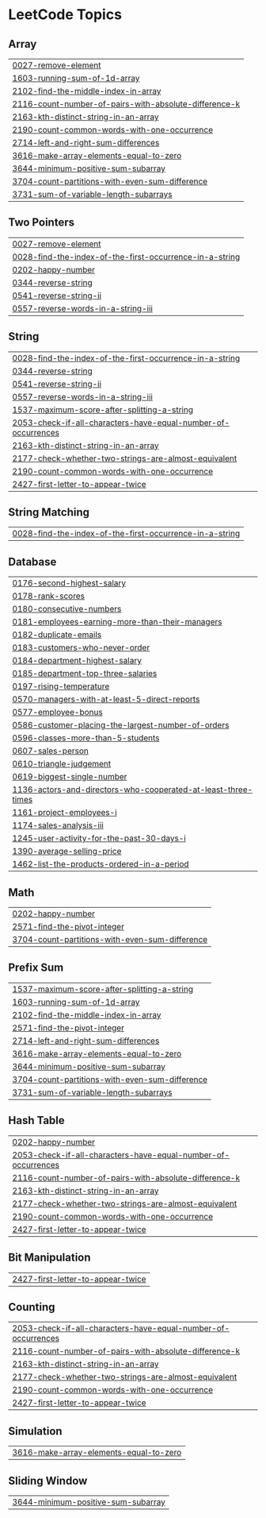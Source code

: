 <!---LeetCode Topics Start-->
# LeetCode Topics
## Array
|  |
| ------- |
| [0027-remove-element](https://github.com/Singhal-Piyush/Leetcode_Problems/tree/master/0027-remove-element) |
| [1603-running-sum-of-1d-array](https://github.com/Singhal-Piyush/Leetcode_Problems/tree/master/1603-running-sum-of-1d-array) |
| [2102-find-the-middle-index-in-array](https://github.com/Singhal-Piyush/Leetcode_Problems/tree/master/2102-find-the-middle-index-in-array) |
| [2116-count-number-of-pairs-with-absolute-difference-k](https://github.com/Singhal-Piyush/Leetcode_Problems/tree/master/2116-count-number-of-pairs-with-absolute-difference-k) |
| [2163-kth-distinct-string-in-an-array](https://github.com/Singhal-Piyush/Leetcode_Problems/tree/master/2163-kth-distinct-string-in-an-array) |
| [2190-count-common-words-with-one-occurrence](https://github.com/Singhal-Piyush/Leetcode_Problems/tree/master/2190-count-common-words-with-one-occurrence) |
| [2714-left-and-right-sum-differences](https://github.com/Singhal-Piyush/Leetcode_Problems/tree/master/2714-left-and-right-sum-differences) |
| [3616-make-array-elements-equal-to-zero](https://github.com/Singhal-Piyush/Leetcode_Problems/tree/master/3616-make-array-elements-equal-to-zero) |
| [3644-minimum-positive-sum-subarray](https://github.com/Singhal-Piyush/Leetcode_Problems/tree/master/3644-minimum-positive-sum-subarray) |
| [3704-count-partitions-with-even-sum-difference](https://github.com/Singhal-Piyush/Leetcode_Problems/tree/master/3704-count-partitions-with-even-sum-difference) |
| [3731-sum-of-variable-length-subarrays](https://github.com/Singhal-Piyush/Leetcode_Problems/tree/master/3731-sum-of-variable-length-subarrays) |
## Two Pointers
|  |
| ------- |
| [0027-remove-element](https://github.com/Singhal-Piyush/Leetcode_Problems/tree/master/0027-remove-element) |
| [0028-find-the-index-of-the-first-occurrence-in-a-string](https://github.com/Singhal-Piyush/Leetcode_Problems/tree/master/0028-find-the-index-of-the-first-occurrence-in-a-string) |
| [0202-happy-number](https://github.com/Singhal-Piyush/Leetcode_Problems/tree/master/0202-happy-number) |
| [0344-reverse-string](https://github.com/Singhal-Piyush/Leetcode_Problems/tree/master/0344-reverse-string) |
| [0541-reverse-string-ii](https://github.com/Singhal-Piyush/Leetcode_Problems/tree/master/0541-reverse-string-ii) |
| [0557-reverse-words-in-a-string-iii](https://github.com/Singhal-Piyush/Leetcode_Problems/tree/master/0557-reverse-words-in-a-string-iii) |
## String
|  |
| ------- |
| [0028-find-the-index-of-the-first-occurrence-in-a-string](https://github.com/Singhal-Piyush/Leetcode_Problems/tree/master/0028-find-the-index-of-the-first-occurrence-in-a-string) |
| [0344-reverse-string](https://github.com/Singhal-Piyush/Leetcode_Problems/tree/master/0344-reverse-string) |
| [0541-reverse-string-ii](https://github.com/Singhal-Piyush/Leetcode_Problems/tree/master/0541-reverse-string-ii) |
| [0557-reverse-words-in-a-string-iii](https://github.com/Singhal-Piyush/Leetcode_Problems/tree/master/0557-reverse-words-in-a-string-iii) |
| [1537-maximum-score-after-splitting-a-string](https://github.com/Singhal-Piyush/Leetcode_Problems/tree/master/1537-maximum-score-after-splitting-a-string) |
| [2053-check-if-all-characters-have-equal-number-of-occurrences](https://github.com/Singhal-Piyush/Leetcode_Problems/tree/master/2053-check-if-all-characters-have-equal-number-of-occurrences) |
| [2163-kth-distinct-string-in-an-array](https://github.com/Singhal-Piyush/Leetcode_Problems/tree/master/2163-kth-distinct-string-in-an-array) |
| [2177-check-whether-two-strings-are-almost-equivalent](https://github.com/Singhal-Piyush/Leetcode_Problems/tree/master/2177-check-whether-two-strings-are-almost-equivalent) |
| [2190-count-common-words-with-one-occurrence](https://github.com/Singhal-Piyush/Leetcode_Problems/tree/master/2190-count-common-words-with-one-occurrence) |
| [2427-first-letter-to-appear-twice](https://github.com/Singhal-Piyush/Leetcode_Problems/tree/master/2427-first-letter-to-appear-twice) |
## String Matching
|  |
| ------- |
| [0028-find-the-index-of-the-first-occurrence-in-a-string](https://github.com/Singhal-Piyush/Leetcode_Problems/tree/master/0028-find-the-index-of-the-first-occurrence-in-a-string) |
## Database
|  |
| ------- |
| [0176-second-highest-salary](https://github.com/Singhal-Piyush/Leetcode_Problems/tree/master/0176-second-highest-salary) |
| [0178-rank-scores](https://github.com/Singhal-Piyush/Leetcode_Problems/tree/master/0178-rank-scores) |
| [0180-consecutive-numbers](https://github.com/Singhal-Piyush/Leetcode_Problems/tree/master/0180-consecutive-numbers) |
| [0181-employees-earning-more-than-their-managers](https://github.com/Singhal-Piyush/Leetcode_Problems/tree/master/0181-employees-earning-more-than-their-managers) |
| [0182-duplicate-emails](https://github.com/Singhal-Piyush/Leetcode_Problems/tree/master/0182-duplicate-emails) |
| [0183-customers-who-never-order](https://github.com/Singhal-Piyush/Leetcode_Problems/tree/master/0183-customers-who-never-order) |
| [0184-department-highest-salary](https://github.com/Singhal-Piyush/Leetcode_Problems/tree/master/0184-department-highest-salary) |
| [0185-department-top-three-salaries](https://github.com/Singhal-Piyush/Leetcode_Problems/tree/master/0185-department-top-three-salaries) |
| [0197-rising-temperature](https://github.com/Singhal-Piyush/Leetcode_Problems/tree/master/0197-rising-temperature) |
| [0570-managers-with-at-least-5-direct-reports](https://github.com/Singhal-Piyush/Leetcode_Problems/tree/master/0570-managers-with-at-least-5-direct-reports) |
| [0577-employee-bonus](https://github.com/Singhal-Piyush/Leetcode_Problems/tree/master/0577-employee-bonus) |
| [0586-customer-placing-the-largest-number-of-orders](https://github.com/Singhal-Piyush/Leetcode_Problems/tree/master/0586-customer-placing-the-largest-number-of-orders) |
| [0596-classes-more-than-5-students](https://github.com/Singhal-Piyush/Leetcode_Problems/tree/master/0596-classes-more-than-5-students) |
| [0607-sales-person](https://github.com/Singhal-Piyush/Leetcode_Problems/tree/master/0607-sales-person) |
| [0610-triangle-judgement](https://github.com/Singhal-Piyush/Leetcode_Problems/tree/master/0610-triangle-judgement) |
| [0619-biggest-single-number](https://github.com/Singhal-Piyush/Leetcode_Problems/tree/master/0619-biggest-single-number) |
| [1136-actors-and-directors-who-cooperated-at-least-three-times](https://github.com/Singhal-Piyush/Leetcode_Problems/tree/master/1136-actors-and-directors-who-cooperated-at-least-three-times) |
| [1161-project-employees-i](https://github.com/Singhal-Piyush/Leetcode_Problems/tree/master/1161-project-employees-i) |
| [1174-sales-analysis-iii](https://github.com/Singhal-Piyush/Leetcode_Problems/tree/master/1174-sales-analysis-iii) |
| [1245-user-activity-for-the-past-30-days-i](https://github.com/Singhal-Piyush/Leetcode_Problems/tree/master/1245-user-activity-for-the-past-30-days-i) |
| [1390-average-selling-price](https://github.com/Singhal-Piyush/Leetcode_Problems/tree/master/1390-average-selling-price) |
| [1462-list-the-products-ordered-in-a-period](https://github.com/Singhal-Piyush/Leetcode_Problems/tree/master/1462-list-the-products-ordered-in-a-period) |
## Math
|  |
| ------- |
| [0202-happy-number](https://github.com/Singhal-Piyush/Leetcode_Problems/tree/master/0202-happy-number) |
| [2571-find-the-pivot-integer](https://github.com/Singhal-Piyush/Leetcode_Problems/tree/master/2571-find-the-pivot-integer) |
| [3704-count-partitions-with-even-sum-difference](https://github.com/Singhal-Piyush/Leetcode_Problems/tree/master/3704-count-partitions-with-even-sum-difference) |
## Prefix Sum
|  |
| ------- |
| [1537-maximum-score-after-splitting-a-string](https://github.com/Singhal-Piyush/Leetcode_Problems/tree/master/1537-maximum-score-after-splitting-a-string) |
| [1603-running-sum-of-1d-array](https://github.com/Singhal-Piyush/Leetcode_Problems/tree/master/1603-running-sum-of-1d-array) |
| [2102-find-the-middle-index-in-array](https://github.com/Singhal-Piyush/Leetcode_Problems/tree/master/2102-find-the-middle-index-in-array) |
| [2571-find-the-pivot-integer](https://github.com/Singhal-Piyush/Leetcode_Problems/tree/master/2571-find-the-pivot-integer) |
| [2714-left-and-right-sum-differences](https://github.com/Singhal-Piyush/Leetcode_Problems/tree/master/2714-left-and-right-sum-differences) |
| [3616-make-array-elements-equal-to-zero](https://github.com/Singhal-Piyush/Leetcode_Problems/tree/master/3616-make-array-elements-equal-to-zero) |
| [3644-minimum-positive-sum-subarray](https://github.com/Singhal-Piyush/Leetcode_Problems/tree/master/3644-minimum-positive-sum-subarray) |
| [3704-count-partitions-with-even-sum-difference](https://github.com/Singhal-Piyush/Leetcode_Problems/tree/master/3704-count-partitions-with-even-sum-difference) |
| [3731-sum-of-variable-length-subarrays](https://github.com/Singhal-Piyush/Leetcode_Problems/tree/master/3731-sum-of-variable-length-subarrays) |
## Hash Table
|  |
| ------- |
| [0202-happy-number](https://github.com/Singhal-Piyush/Leetcode_Problems/tree/master/0202-happy-number) |
| [2053-check-if-all-characters-have-equal-number-of-occurrences](https://github.com/Singhal-Piyush/Leetcode_Problems/tree/master/2053-check-if-all-characters-have-equal-number-of-occurrences) |
| [2116-count-number-of-pairs-with-absolute-difference-k](https://github.com/Singhal-Piyush/Leetcode_Problems/tree/master/2116-count-number-of-pairs-with-absolute-difference-k) |
| [2163-kth-distinct-string-in-an-array](https://github.com/Singhal-Piyush/Leetcode_Problems/tree/master/2163-kth-distinct-string-in-an-array) |
| [2177-check-whether-two-strings-are-almost-equivalent](https://github.com/Singhal-Piyush/Leetcode_Problems/tree/master/2177-check-whether-two-strings-are-almost-equivalent) |
| [2190-count-common-words-with-one-occurrence](https://github.com/Singhal-Piyush/Leetcode_Problems/tree/master/2190-count-common-words-with-one-occurrence) |
| [2427-first-letter-to-appear-twice](https://github.com/Singhal-Piyush/Leetcode_Problems/tree/master/2427-first-letter-to-appear-twice) |
## Bit Manipulation
|  |
| ------- |
| [2427-first-letter-to-appear-twice](https://github.com/Singhal-Piyush/Leetcode_Problems/tree/master/2427-first-letter-to-appear-twice) |
## Counting
|  |
| ------- |
| [2053-check-if-all-characters-have-equal-number-of-occurrences](https://github.com/Singhal-Piyush/Leetcode_Problems/tree/master/2053-check-if-all-characters-have-equal-number-of-occurrences) |
| [2116-count-number-of-pairs-with-absolute-difference-k](https://github.com/Singhal-Piyush/Leetcode_Problems/tree/master/2116-count-number-of-pairs-with-absolute-difference-k) |
| [2163-kth-distinct-string-in-an-array](https://github.com/Singhal-Piyush/Leetcode_Problems/tree/master/2163-kth-distinct-string-in-an-array) |
| [2177-check-whether-two-strings-are-almost-equivalent](https://github.com/Singhal-Piyush/Leetcode_Problems/tree/master/2177-check-whether-two-strings-are-almost-equivalent) |
| [2190-count-common-words-with-one-occurrence](https://github.com/Singhal-Piyush/Leetcode_Problems/tree/master/2190-count-common-words-with-one-occurrence) |
| [2427-first-letter-to-appear-twice](https://github.com/Singhal-Piyush/Leetcode_Problems/tree/master/2427-first-letter-to-appear-twice) |
## Simulation
|  |
| ------- |
| [3616-make-array-elements-equal-to-zero](https://github.com/Singhal-Piyush/Leetcode_Problems/tree/master/3616-make-array-elements-equal-to-zero) |
## Sliding Window
|  |
| ------- |
| [3644-minimum-positive-sum-subarray](https://github.com/Singhal-Piyush/Leetcode_Problems/tree/master/3644-minimum-positive-sum-subarray) |
<!---LeetCode Topics End-->
